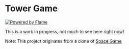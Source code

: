 # Tower Game

[![Powered by Flame](https://img.shields.io/badge/Powered%20by-%F0%9F%94%A5-orange.svg?style=for-the-badge)](https://flame-engine.org)

This is a work in progress, not much to see here right now!

Note: This project originates from a clone of [Space Game](https://github.com/shortland/Space-Game)
